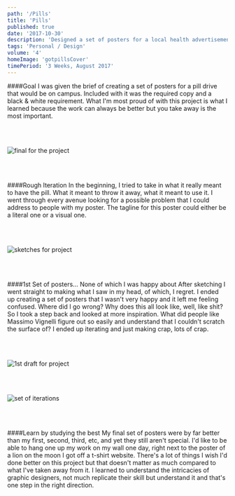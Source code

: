 ```yaml
---
path: '/Pills'
title: 'Pills'
published: true
date: '2017-10-30'
description: 'Designed a set of posters for a local health advertisement'
tags: 'Personal / Design'
volume: '4'
homeImage: 'gotpillsCover'
timePeriod: '3 Weeks, August 2017'
---
```


####Goal
I was given the brief of creating a set of posters for a pill drive that would be on campus. Included with it was the required copy and a black & white requirement. What I'm most proud of with this project is what I learned because the work can always be better but you take away is the most important.

<br/>
<br/>

![final for the project](./images/pills/final.png)

<br/>
<br/>


####Rough Iteration
In the beginning, I tried to take in what it really meant to have the pill. What it meant to throw it away, what it meant to use it. I went through every avenue looking for a possible problem that I could address to people with my poster. The tagline for this poster could either be a literal one or a visual one.

<br/>
<br/>

![sketches for project](./images/pills/GroupSketches.png)

<br/>
<br/>


####1st Set of posters... None of which I was happy about
After sketching I went straight to making what I saw in my head, of which, I regret. I ended up creating a set of posters that I wasn't very happy and it left me feeling confused. Where did I go wrong? Why does this all look like, well, like shit? So I took a step back and looked at more inspiration. What did people like Massimo Vignelli figure out so easily and understand that I couldn't scratch the surface of? I ended up iterating and just making crap, lots of crap.

<br/>
<br/>

![1st draft for project](./images/pills/1stRound.png)

<br/>
<br/>


![set of iterations](./images/pills/horiz.png)

<br/>
<br/>


####Learn by studying the best
My final set of posters were by far better than my first, second, third, etc, and yet they still aren't special. I'd like to be able to hang one up my work on my wall one day, right next to the poster of a lion on the moon I got off a t-shirt website. There's a lot of things I wish I'd done better on this project but that doesn't  matter as much compared to what I've taken away from it. I learned to understand the intricacies of graphic designers, not much replicate their skill but understand it and that's one step in the right direction.
